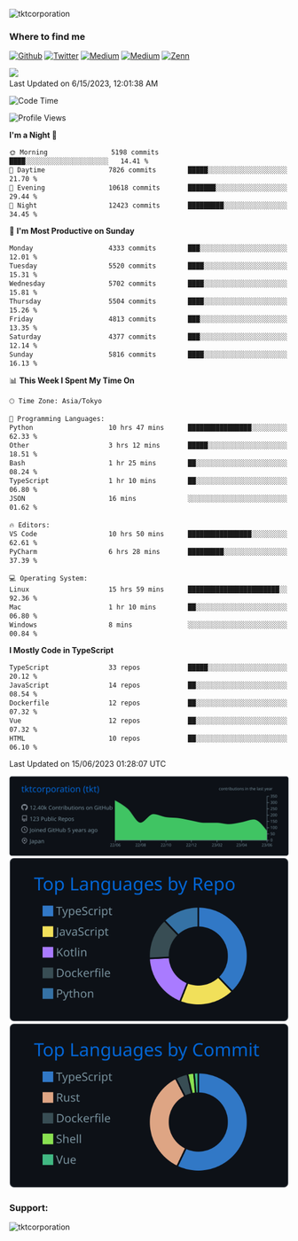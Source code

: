 <p align="left"> <img src="https://komarev.com/ghpvc/?username=tktcorporation&label=Profile%20views&color=0e75b6&style=flat" alt="tktcorporation" /> </p>

<h3>Where to find me</h3>
<p>
<a href="https://github.com/tktcorporation" target="_blank"><img alt="Github" src="https://img.shields.io/badge/GitHub-%2312100E.svg?&style=for-the-badge&logo=Github&logoColor=white" /></a>
<a href="https://twitter.com/tktcorporation" target="_blank"><img alt="Twitter" src="https://img.shields.io/badge/twitter-%231DA1F2.svg?&style=for-the-badge&logo=twitter&logoColor=white" /></a>
<a href="https://www.linkedin.com/in/tktcorporation" target="_blank"><img alt="Medium" src="https://img.shields.io/badge/linkdin-0a66c2.svg?&style=for-the-badge&logo=linkedin&logoColor=white" /></a>
<a href="https://qiita.com/tktcorporation" target="_blank"><img alt="Medium" src="https://img.shields.io/badge/qiita-55C500.svg?&style=for-the-badge&logo=qiita&logoColor=white" /></a>
<a href="https://zenn.dev/tktcorporation" target="_blank"><img alt="Zenn" src="https://img.shields.io/badge/Zenn-3EA8FF.svg?&style=for-the-badge&logo=Zenn&logoColor=white" /></a>
</p>

<!--START_SECTION:lapras-card-->
<a href="https://lapras.com/public/tktcorporation" target="_blank" rel="noopener noreferrer"><img src="https://lapras-card-generator.vercel.app/api/svg?e=3.86&b=3.48&i=3.58&b1=%23232323&b2=%236d6d6d&i1=%23212121&i2=%23818181&l=en" width="300" ></a>  
Last Updated on 6/15/2023, 12:01:38 AM
<!--END_SECTION:lapras-card-->
  
<!--START_SECTION:waka-->
![Code Time](http://img.shields.io/badge/Code%20Time-1%2C027%20hrs%2014%20mins-blue)

![Profile Views](http://img.shields.io/badge/Profile%20Views-2-blue)

**I'm a Night 🦉** 

```text
🌞 Morning                5198 commits        ████░░░░░░░░░░░░░░░░░░░░░   14.41 % 
🌆 Daytime                7826 commits        █████░░░░░░░░░░░░░░░░░░░░   21.70 % 
🌃 Evening                10618 commits       ███████░░░░░░░░░░░░░░░░░░   29.44 % 
🌙 Night                  12423 commits       █████████░░░░░░░░░░░░░░░░   34.45 % 
```
📅 **I'm Most Productive on Sunday** 

```text
Monday                   4333 commits        ███░░░░░░░░░░░░░░░░░░░░░░   12.01 % 
Tuesday                  5520 commits        ████░░░░░░░░░░░░░░░░░░░░░   15.31 % 
Wednesday                5702 commits        ████░░░░░░░░░░░░░░░░░░░░░   15.81 % 
Thursday                 5504 commits        ████░░░░░░░░░░░░░░░░░░░░░   15.26 % 
Friday                   4813 commits        ███░░░░░░░░░░░░░░░░░░░░░░   13.35 % 
Saturday                 4377 commits        ███░░░░░░░░░░░░░░░░░░░░░░   12.14 % 
Sunday                   5816 commits        ████░░░░░░░░░░░░░░░░░░░░░   16.13 % 
```


📊 **This Week I Spent My Time On** 

```text
🕑︎ Time Zone: Asia/Tokyo

💬 Programming Languages: 
Python                   10 hrs 47 mins      ████████████████░░░░░░░░░   62.33 % 
Other                    3 hrs 12 mins       █████░░░░░░░░░░░░░░░░░░░░   18.51 % 
Bash                     1 hr 25 mins        ██░░░░░░░░░░░░░░░░░░░░░░░   08.24 % 
TypeScript               1 hr 10 mins        ██░░░░░░░░░░░░░░░░░░░░░░░   06.80 % 
JSON                     16 mins             ░░░░░░░░░░░░░░░░░░░░░░░░░   01.62 % 

🔥 Editors: 
VS Code                  10 hrs 50 mins      ████████████████░░░░░░░░░   62.61 % 
PyCharm                  6 hrs 28 mins       █████████░░░░░░░░░░░░░░░░   37.39 % 

💻 Operating System: 
Linux                    15 hrs 59 mins      ███████████████████████░░   92.36 % 
Mac                      1 hr 10 mins        ██░░░░░░░░░░░░░░░░░░░░░░░   06.80 % 
Windows                  8 mins              ░░░░░░░░░░░░░░░░░░░░░░░░░   00.84 % 
```

**I Mostly Code in TypeScript** 

```text
TypeScript               33 repos            █████░░░░░░░░░░░░░░░░░░░░   20.12 % 
JavaScript               14 repos            ██░░░░░░░░░░░░░░░░░░░░░░░   08.54 % 
Dockerfile               12 repos            ██░░░░░░░░░░░░░░░░░░░░░░░   07.32 % 
Vue                      12 repos            ██░░░░░░░░░░░░░░░░░░░░░░░   07.32 % 
HTML                     10 repos            ██░░░░░░░░░░░░░░░░░░░░░░░   06.10 % 
```




 Last Updated on 15/06/2023 01:28:07 UTC
<!--END_SECTION:waka-->

[![](https://raw.githubusercontent.com/tktcorporation/tktcorporation/master/profile-summary-card-output/github_dark/0-profile-details.svg)](https://github.com/vn7n24fzkq/github-profile-summary-cards)
[![](https://raw.githubusercontent.com/tktcorporation/tktcorporation/master/profile-summary-card-output/github_dark/1-repos-per-language.svg)](https://github.com/vn7n24fzkq/github-profile-summary-cards) [![](https://raw.githubusercontent.com/tktcorporation/tktcorporation/master/profile-summary-card-output/github_dark/2-most-commit-language.svg)](https://github.com/vn7n24fzkq/github-profile-summary-cards)

<h3 align="left">Support:</h3>
<p><a href="https://www.buymeacoffee.com/tktcorporation"> <img align="left" src="https://cdn.buymeacoffee.com/buttons/v2/default-yellow.png" height="50" width="210" alt="tktcorporation" /></a></p><br><br>
